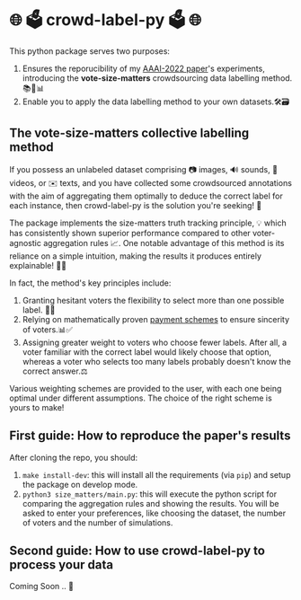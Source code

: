 # :globe_with_meridians: :ballot_box: crowd-label-py :ballot_box: :globe_with_meridians:

This python package serves two purposes:
1. Ensures the reporucibility of my [AAAI-2022 paper](https://ojs.aaai.org/index.php/AAAI/article/view/20403)'s experiments, introducing the **vote-size-matters** crowdsourcing data labelling method. 📚🧪📊
2. Enable you to apply the data labelling method to your own datasets.🛠️🗃️


## The vote-size-matters collective labelling method
If you possess an unlabeled dataset comprising 📷 images, 🔊 sounds, 🎥 videos, or ✉️ texts, and you have collected some crowdsourced annotations with the aim of aggregating them optimally to deduce the correct label for each instance, then crowd-label-py is the solution you're seeking! 🚀 

The package implements the size-matters truth tracking principle, 💡 which has consistently shown superior performance compared to other voter-agnostic aggregation rules :chart_with_upwards_trend:. One notable advantage of this method is its reliance on a simple intuition, making the results it produces entirely explainable! :dart:🌟

In fact, the method's key principles include:
1. Granting hesitant voters the flexibility to select more than one possible label. 🤔🔄
2. Relying on mathematically proven [payment schemes](https://proceedings.mlr.press/v37/shaha15.html) to ensure sincerity of voters.📊✅
3. Assigning greater weight to voters who choose fewer labels. After all, a voter familiar with the correct label would likely choose that option, whereas a voter who selects too many labels probably doesn't know the correct answer.⚖️

Various weighting schemes are provided to the user, with each one being optimal under different assumptions. The choice of the right scheme is yours to make!

## First guide: How to reproduce the paper's results
After cloning the repo, you should:
1. `make install-dev`: this will install all the requirements (via `pip`) and setup the package on develop mode.
2. `python3 size_matters/main.py`: this will execute the python script for comparing the aggregation rules and showing the results. You will be asked to enter your preferences, like choosing the dataset, the number of voters and the number of simulations.

## Second guide: How to use crowd-label-py to process your data
Coming Soon .. 📆
